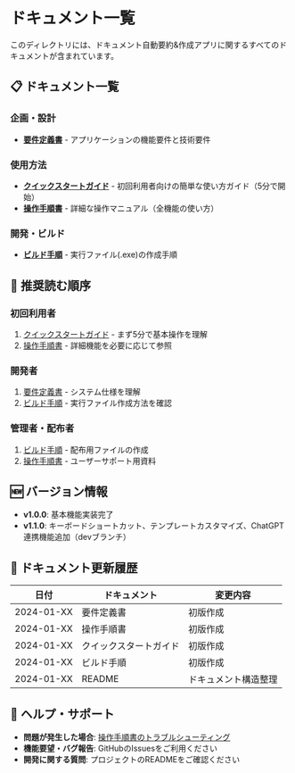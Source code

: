 # ドキュメント一覧

このディレクトリには、ドキュメント自動要約&作成アプリに関するすべてのドキュメントが含まれています。

## 📋 ドキュメント一覧

### 企画・設計
- **[要件定義書](要件定義書_ドキュメント自動要約アプリ.md)** - アプリケーションの機能要件と技術要件

### 使用方法
- **[クイックスタートガイド](クイックスタートガイド.md)** - 初回利用者向けの簡単な使い方ガイド（5分で開始）
- **[操作手順書](操作手順書.md)** - 詳細な操作マニュアル（全機能の使い方）

### 開発・ビルド
- **[ビルド手順](ビルド手順.md)** - 実行ファイル(.exe)の作成手順

## 📖 推奨読む順序

### 初回利用者
1. [クイックスタートガイド](クイックスタートガイド.md) - まず5分で基本操作を理解
2. [操作手順書](操作手順書.md) - 詳細機能を必要に応じて参照

### 開発者
1. [要件定義書](要件定義書_ドキュメント自動要約アプリ.md) - システム仕様を理解
2. [ビルド手順](ビルド手順.md) - 実行ファイル作成方法を確認

### 管理者・配布者
1. [ビルド手順](ビルド手順.md) - 配布用ファイルの作成
2. [操作手順書](操作手順書.md) - ユーザーサポート用資料

## 🆕 バージョン情報

- **v1.0.0**: 基本機能実装完了
- **v1.1.0**: キーボードショートカット、テンプレートカスタマイズ、ChatGPT連携機能追加（devブランチ）

## 📝 ドキュメント更新履歴

| 日付 | ドキュメント | 変更内容 |
|------|-------------|----------|
| 2024-01-XX | 要件定義書 | 初版作成 |
| 2024-01-XX | 操作手順書 | 初版作成 |
| 2024-01-XX | クイックスタートガイド | 初版作成 |
| 2024-01-XX | ビルド手順 | 初版作成 |
| 2024-01-XX | README | ドキュメント構造整理 |

## 🔧 ヘルプ・サポート

- **問題が発生した場合**: [操作手順書のトラブルシューティング](操作手順書.md#トラブルシューティング)
- **機能要望・バグ報告**: GitHubのIssuesをご利用ください
- **開発に関する質問**: プロジェクトのREADMEをご確認ください 